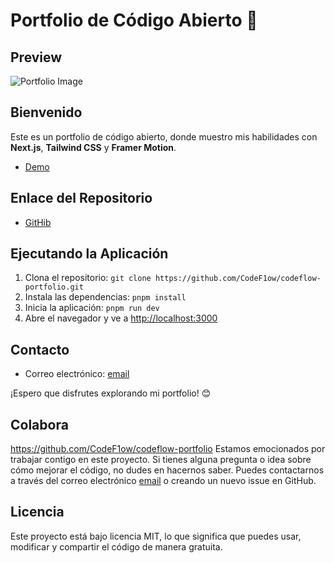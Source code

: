 # Portfolio de Código Abierto 🚀

**Preview**
------------------------

![Portfolio Image](https://i.imgur.com/MvF894k.png)

**Bienvenido**
----------------
Este es un portfolio de código abierto, donde muestro mis habilidades con **Next.js**, **Tailwind CSS** y **Framer Motion**.

* [Demo](https://flowportfolio.netlify.app/)

**Enlace del Repositorio**
-------------------------

* [GitHib](https://github.com/CodeF1ow/codeflow-portfolio)



**Ejecutando la Aplicación**
-------------------------------

1. Clona el repositorio: `git clone https://github.com/CodeF1ow/codeflow-portfolio.git`
2. Instala las dependencias: `pnpm install`
3. Inicia la aplicación: `pnpm run dev`
4. Abre el navegador y ve a [http://localhost:3000](http://localhost:3000)

**Contacto**
----------

* Correo electrónico: [email](contacto@codef1ow.es)

¡Espero que disfrutes explorando mi portfolio! 😊

**Colabora**
-------------------------
https://github.com/CodeF1ow/codeflow-portfolio
Estamos emocionados por trabajar contigo en este proyecto. Si tienes alguna pregunta o idea sobre cómo mejorar el código, no dudes en hacernos saber. Puedes contactarnos a través del correo electrónico [email](contacto@codef1ow.es) o creando un nuevo issue en GitHub.
 
**Licencia**
------------

Este proyecto está bajo licencia MIT, lo que significa que puedes usar, modificar y compartir el código de manera gratuita.
